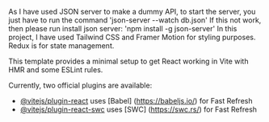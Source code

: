 As I have used JSON server to make a dummy API, to start the server, you just have to run the command 'json-server --watch db.json' If this not work, then please run install json server: 'npm install -g json-server'
In this project, I have used Tailwind CSS and Framer Motion for styling purposes. Redux is for state management.



This template provides a minimal setup to get React working in Vite with HMR and some ESLint rules.

Currently, two official plugins are available:

- [@vitejs/plugin-react](https://github.com/vitejs/vite-plugin-react/blob/main/packages/plugin-react/README.md) uses [Babel] (https://babeljs.io/) for Fast Refresh
- [@vitejs/plugin-react-swc](https://github.com/vitejs/vite-plugin-react-swc) uses [SWC] (https://swc.rs/) for Fast Refresh
